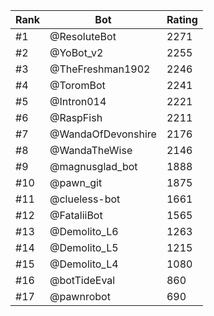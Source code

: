 Rank|Bot|Rating
---|---|---
#1|@ResoluteBot|2271
#2|@YoBot_v2|2255
#3|@TheFreshman1902|2246
#4|@ToromBot|2241
#5|@Intron014|2221
#6|@RaspFish|2211
#7|@WandaOfDevonshire|2176
#8|@WandaTheWise|2146
#9|@magnusglad_bot|1888
#10|@pawn_git|1875
#11|@clueless-bot|1661
#12|@FataliiBot|1565
#13|@Demolito_L6|1263
#14|@Demolito_L5|1215
#15|@Demolito_L4|1080
#16|@botTideEval|860
#17|@pawnrobot|690
